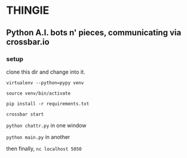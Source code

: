 THINGIE
========

Python A.I. bots n' pieces, communicating via crossbar.io
-------------------------------------------------------

### setup

clone this dir and change into it.

`virtualenv --python=pypy venv`

`source venv/bin/activate`

`pip install -r requirements.txt`

`crossbar start`

`python chattr.py` in one window

`python main.py` in another

then finally, `nc localhost 5050`






